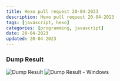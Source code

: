 ```yaml
---
title: Hexo pull request 20-04-2023
description: Hexo pull request 20-04-2023
tags: [javascript, hexo]
categories: [programming, javascript]
date: 20-04-2023
updated: 20-04-2023
---
```


### Dump Result
![Dump Result](https://user-images.githubusercontent.com/12471057/233403562-6ae7ed96-acab-4466-a5e9-40d64b6745e6.png)
![Dump Result - Windows](https://user-images.githubusercontent.com/12471057/233403973-baae400a-5e4b-48ef-ae8e-6361b52f871f.png)

